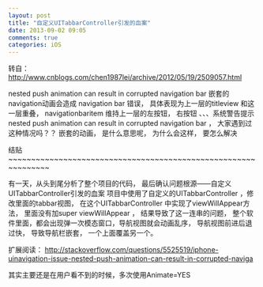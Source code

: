 ```yaml
---
layout: post
title: "自定义UITabbarController引发的血案"
date: 2013-09-02 09:05
comments: true
categories: iOS
---
```


转自：http://www.cnblogs.com/chen1987lei/archive/2012/05/19/2509057.html


nested push animation can result in corrupted navigation bar 嵌套的navigation动画会造成 navigation bar 错误， 具体表现为上一层的titleview 和这一层重叠， navigationbaritem 维持上一层的左按钮， 右按钮 、、、系统警告提示nested push animation can result in corrupted navigation bar ， 大家遇到过这种情况吗？？ 
嵌套的动画， 是什么意思呢， 为什么会这样， 要怎么解决


结贴~~~~~~~~~~~~~~~~~~~~~~~~~~~~~~~~~~~~~~~~~~~~~~~~~~~~~~~~~~~~~~~


有一天，从头到尾分析了整个项目的代码， 最后确认问题根源——自定义UITabbarController引发的血案
项目中使用了自定义的UITabbarController ，修改里面的tabbar视图， 在这个UITabbarController 中实现了viewWillAppear方法， 里面没有加super viewWillAppear ， 结果导致了这一连串的问题，
整个软件里面，都会出现弹一次模态窗口，导航视图就会动画乱序，
导航视图前进后退过快， 导致导航栏嵌套， 一个上面覆盖另一个。


扩展阅读：
http://stackoverflow.com/questions/5525519/iphone-uinavigation-issue-nested-push-animation-can-result-in-corrupted-naviga

其实主要还是在用户看不到的时候，多次使用Animate=YES